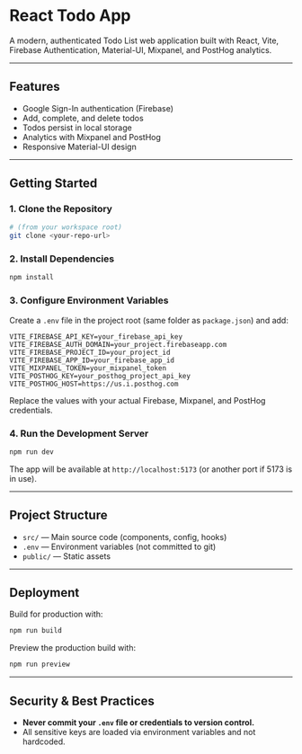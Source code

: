 # React Todo App

A modern, authenticated Todo List web application built with React, Vite, Firebase Authentication, Material-UI, Mixpanel, and PostHog analytics.

---

## Features
- Google Sign-In authentication (Firebase)
- Add, complete, and delete todos
- Todos persist in local storage
- Analytics with Mixpanel and PostHog
- Responsive Material-UI design

---

## Getting Started

### 1. Clone the Repository
```bash
# (from your workspace root)
git clone <your-repo-url>
```

### 2. Install Dependencies
```bash
npm install
```

### 3. Configure Environment Variables
Create a `.env` file in the project root (same folder as `package.json`) and add:
```env
VITE_FIREBASE_API_KEY=your_firebase_api_key
VITE_FIREBASE_AUTH_DOMAIN=your_project.firebaseapp.com
VITE_FIREBASE_PROJECT_ID=your_project_id
VITE_FIREBASE_APP_ID=your_firebase_app_id
VITE_MIXPANEL_TOKEN=your_mixpanel_token
VITE_POSTHOG_KEY=your_posthog_project_api_key
VITE_POSTHOG_HOST=https://us.i.posthog.com
```
Replace the values with your actual Firebase, Mixpanel, and PostHog credentials.

### 4. Run the Development Server
```bash
npm run dev
```
The app will be available at `http://localhost:5173` (or another port if 5173 is in use).

---

## Project Structure
- `src/` — Main source code (components, config, hooks)
- `.env` — Environment variables (not committed to git)
- `public/` — Static assets

---

## Deployment
Build for production with:
```bash
npm run build
```
Preview the production build with:
```bash
npm run preview
```

---

## Security & Best Practices
- **Never commit your `.env` file or credentials to version control.**
- All sensitive keys are loaded via environment variables and not hardcoded.
